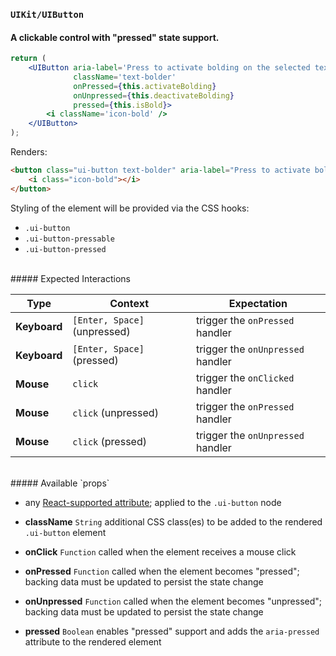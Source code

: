### `UIKit/UIButton`
#### A clickable control with "pressed" state support.

```jsx
return (
    <UIButton aria-label='Press to activate bolding on the selected text and new input.'
              className='text-bolder'
              onPressed={this.activateBolding}
              onUnpressed={this.deactivateBolding}
              pressed={this.isBold}>
        <i className='icon-bold' />
    </UIButton>
);
```
Renders:
```html
<button class="ui-button text-bolder" aria-label="Press to activate bolding on the selected text and new input." aria-pressed="true">
    <i class="icon-bold"></i>
</button>
```

Styling of the element will be provided via the CSS hooks:

- `.ui-button`
- `.ui-button-pressable`
- `.ui-button-pressed`

<br />
##### Expected Interactions

Type | Context | Expectation
---- | ------- | -----------
**Keyboard** | `[Enter, Space]` (unpressed) | trigger the `onPressed` handler
**Keyboard** | `[Enter, Space]` (pressed) | trigger the `onUnpressed` handler
**Mouse** | `click` | trigger the `onClicked` handler
**Mouse** | `click` (unpressed) | trigger the `onPressed` handler
**Mouse** | `click` (pressed) | trigger the `onUnpressed` handler

<br />
##### Available `props`

- any [React-supported attribute](https://facebook.github.io/react/docs/tags-and-attributes.html#html-attributes); applied to the `.ui-button` node

- **className** `String`
  additional CSS class(es) to be added to the rendered `.ui-button` element

- **onClick** `Function`
  called when the element receives a mouse click

- **onPressed** `Function`
  called when the element becomes "pressed"; backing data must be updated to persist the state change

- **onUnpressed** `Function`
  called when the element becomes "unpressed"; backing data must be updated to persist the state change

- **pressed** `Boolean`
  enables "pressed" support and adds the `aria-pressed` attribute to the rendered element
